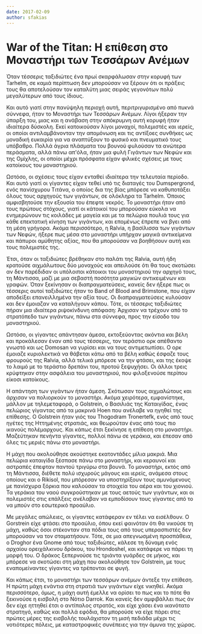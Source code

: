 ```yaml
---
date: 2017-02-09
author: sfakias
---
```

# War of the Titan: Η επίθεση στο Μοναστήρι των Τεσσάρων Ανέμων

Όταν τέσσερις ταξιδιώτες ένα πρωί σκαρφάλωσαν στην κορυφή των Tarhelm, σε
καμιά περίπτωση δεν μπορούσαν να ξέρουν ότι οι πράξεις τους θα αποτελούσαν τον
καταλύτη μιας σειράς γεγονότων πολύ μεγαλύτερων από τους ίδιους.



Και αυτό γιατί στην πανύψηλη περιοχή αυτή, περιτριγυρισμένο από πυκνά σύννεφα,
ήταν το Μοναστήρι των Τεσσάρων Ανέμων. Λίγοι ήξεραν την ύπαρξη του, μιας και η
ανάβαση στην απόκρυμνη αυτή κορυφή ήταν ιδιαίτερα δύσκολη. Εκεί κατοικούσαν
λίγοι μοναχοί, πολεμιστές και ιερείς, οι οποίοι αντιλαμβάνονταν την απομόνωση
και τις αντίξοες συνθήκες ως μοναδική ευκαιρία για να αναπτύξουν το φυσικό και
πνευματικό τους υπόβαθρο. Πολλά άγρια πλάσματα του βουνού φυλούσαν τα ανώτερα
περάσματα, αλλά πάνω απ'όλα, ήταν μια φυλή Γιγάντων των Νεφών και της Ομίχλης,
οι οποίοι μέχρι πρόσφατα είχαν φιλικές σχέσεις με τους κατοίκους του
μοναστηριού.



Ωστόσο, οι σχέσεις τους είχαν ενταθεί ιδιαίτερα την τελευταία περίοδο. Και
αυτό γιατί οι γίγαντες είχαν τεθεί υπό τις διαταγές του Dumspergrond, ενός
πανίσχυρου Τιτάνα, ο οποίος δια της βίας μπόρεσε να καθυποτάξει όλους τους
αρχηγούς των γιγάντων, σε ολόκληρα τα Tarhelm. Όποιος αμφισβητούσε την εξουσία
του έπεφτε νεκρός. Το μοναστήρι ήταν από τους πρώτους στόχους, γιατί οι
κάτοικοί του μπορούσαν εύκολα να ενημερώνουν τις κοιλάδες με μαγεία και με τα
πελώρια πουλιά τους για κάθε επεκτατική κίνηση των γιγάντων, και επομένως
έπρεπε να βγει από τη μέση γρήγορα. Ακόμα περισσότερο, η Ralvia, η βασίλισσα
των γιγάντων των Νεφών, ήξερε πως μέσα στο μοναστήρι υπήρχαν μαγικά
αντικείμενα και πάπυροι αμύθητης αξίας, που θα μπορούσαν να βοηθήσουν αυτή και
τους πολεμιστές της.



Έτσι, όταν οι ταξιδιώτες βρέθηκαν στο παλάτι της Ralvia, αυτή ήδη κρατούσε
αιχμάλωτους δύο μοναχούς και απειλούσε ότι θα τους σκοτώσει αν δεν παρέδιδαν
οι υπόλοιποι κάτοικοι του μοναστηριού την αρχηγό τους, τη Μάντισσα, μαζί με
μια σεβαστή ποσότητα μαγικών αντικειμένων και γραφών. Όταν ξεκίνησαν οι
διαπραγματεύσεις, κανείς δεν ήξερε πως οι τέσσερις αυτοί ταξιδιώτες ήταν το
Band of Blood and Brimstone, που είχαν αποδείξει επανειλλημένα την αξία τους.
Οι διαπραγματεύσεις κυλούσαν και δεν έμοιαζαν να καταλήγουν κάπου. Τότε, οι
τέσσερις ταξιδιώτες πήραν μια ιδιαίτερα ριψοκίνδυνη απόφαση: Άρχισαν να
τρέχουν από το στρατόπεδο των γιγάντων, πάνω στα σύννεφα, προς την είσοδο του
μοναστηριού.



Ωστόσο, οι γίγαντες απάντησαν άμεσα, εκτοξεύοντας ακόντια και βέλη και
προκάλεσαν έναν από τους τέσσερις, τον τεράστιο ορκ απέθαντο γνωστό και ως
Domosan να γυρίσει και να τους αντιμετωπίσει. Ο ορκ έμοιαζε κυριολεκτικά να
θάβεται κάτω από τα βέλη καθώς έσφαζε τους φρουρούς της Ralvia, αλλά τελικά
μπόρεσε να την φτάσει, και της έκοψε το λαιμό με το τεράστιο δρεπάνι του,
προτού ξεψυχήσει. Οι άλλοι τρεις κρύφτηκαν στην ασφάλεια του μοναστηριού, που
φιλοξενούσε περίπου είκοσι κατοίκους.



Η απάντηση των γιγάντων ήταν άμεση. Σκότωσαν τους αιχμαλώτους και άρχισαν να
πολιορκούν το μοναστήρι. Ακόμα χειρότερα, εμφανίστηκε, μάλλον με τηλεμεταφορά,
o Golstrein, o Bασιλιάς της Καταιγίδας, ένας πελώριος γίγαντας από τα μακρινά
Hoen που ανέλαβε να ηγηθεί της επίθεσης. O Golstrein ήταν γιός του Thogodram
Tronertefk, ενός από τους ηγέτες της Ηττημένης στρατιάς, και θεωρούταν ένας
από τους πιο ικανούς πολέμαρχους. Και κάπως έτσι ξεκίνησε η επίθεση στο
μοναστήρι. Μαζεύτηκαν πενήντα γίγαντες,  πολλοί πάνω σε γεράκια, και έπεσαν
από όλες τις μεριές πάνω στο μοναστήρι.



Η μάχη που ακολούθησε ακούστηκε εκατοντάδες μίλια μακριά. Μια πελώρια
καταιγίδα ξέσπασε πάνω στο μοναστήρι, και κεραυνοί και αστραπές έπεφταν παντού
τριγύρω στα βουνά. Το μοναστήρι, εκτός από τη Μάντισσα, διέθετε πολύ ισχυρούς
μάγους και ιερείς, ανάμεσα στους οποίους και ο Rikisol, που μπόρεσαν να
υποστηρίξουν τους αμυνόμενους με πανίσχυρα ξόρκια που καλούσαν τα στοιχεία του
αέρα και του χιονιού. Τα γεράκια του ναού συγκρούστηκαν με τους αετούς των
γιγάντων, και οι πολεμιστές στις επάλξεις ανέλαβαν να εμποδίσουν τους γίγαντες
από το να μπούν στο εσωτερικό προαύλιο.



Με μεγάλες απώλειες, οι γίγαντες κατάφεραν εν τέλει να εισέλθουν. Ο Gorstrein
είχε φτάσει στο προαύλιο, όπου εκεί φαινόταν ότι θα νικούσε τη μάχη, καθώς
όσοι στέκονταν στα πόδια τους από τους υπερασπιστές δεν μπορούσαν να τον
σταματήσουν. Τότε, σε μια απεγνωσμένη προσπάθεια, ο Droghor ένα Gnome από τους
ταξιδιώτες, κάλεσε τη δύναμη ενός αρχαίου ορειχάλκινου δράκου, του Hrondoshel,
και κατάφερε να πάρει τη μορφή του. Ο δράκος ξεπερνούσε τις τριάντα γυάρδες σε
μήκος, και μπόρεσε να σκοτώσει στη μάχη που ακολούθησε τον Golstrein, με τους
εναπομείναντες γίγαντες να τρέπονται σε φυγή.



Και κάπως έτσι, το μοναστήρι των τεσσάρων ανέμων άντεξε την επίθεση. Η πρώτη
μάχη ενάντια στη στρατιά των γιγάντων είχε νικηθεί. Ακόμα περισσότερο, όμως, η
μάχη αυτή έμελλε να ορίσει το πως και το πότε θα ξεκινούσε η εισβολή στο Νότιο
Darrok. Και κανείς δεν αμφιβάλλει πως άν δεν είχε ηττηθεί έτσι ο αντίπαλος
στρατός, και είχε χάσει ένα ικανότατο στρατηγό, καθώς και πολλά εφόδια, θα
μπορούσε να είχε πάρει στις πρώτες μέρες της εισβολής τουλάχιστον τη μισή
πεδιάδα μέχρι τις νοτιότερες πόλεις, με καταστροφικές συνέπειες για την άμυνα
της χώρας.

